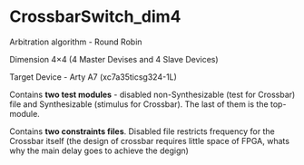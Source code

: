 # CrossbarSwitch_dim4

Arbitration algorithm - Round Robin

Dimension 4×4 (4  Master Devises and 4 Slave Devices)

Target Device - Arty A7 (xc7a35ticsg324-1L)

Contains **two test modules** - disabled non-Synthesizable (test for Crossbar) file and Synthesizable (stimulus for Crossbar). The last of them is the top-module.

Contains **two constraints files**. Disabled file restricts frequency for the Crossbar itself (the design of crossbar requires little space of FPGA, whats why the main delay goes to achieve the degign)
